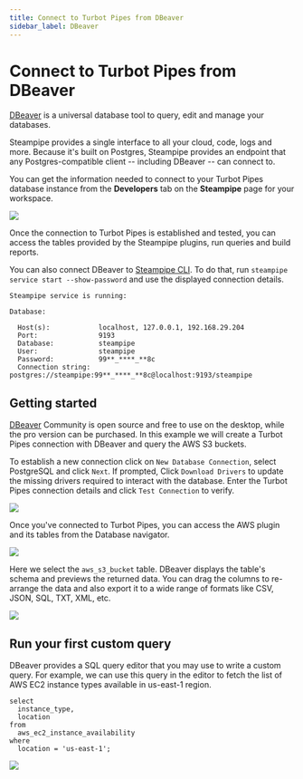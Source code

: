 ```yaml
---
title: Connect to Turbot Pipes from DBeaver
sidebar_label: DBeaver
---
```


# Connect to Turbot Pipes from DBeaver

[DBeaver](https://dbeaver.io/) is a universal database tool to query, edit and
manage your databases.

Steampipe provides a single interface to all your cloud, code, logs and more.
Because it's built on Postgres, Steampipe provides an endpoint that any
Postgres-compatible client -- including DBeaver -- can connect to.

You can get the information needed to connect to your Turbot Pipes database instance from the **Developers** tab on the **Steampipe** page for your workspace.  

![](/images/docs/pipes/steampipe/pipes_steampipe_developer_database.png)

Once the connection to Turbot Pipes is established and tested, you can access
the tables provided by the Steampipe plugins, run queries and build reports.

You can also connect DBeaver to [Steampipe CLI](https://steampipe.io/downloads).
To do that, run `steampipe service start --show-password` and use the displayed
connection details.

```
Steampipe service is running:

Database:

  Host(s):            localhost, 127.0.0.1, 192.168.29.204
  Port:               9193
  Database:           steampipe
  User:               steampipe
  Password:           99**_****_**8c
  Connection string:  postgres://steampipe:99**_****_**8c@localhost:9193/steampipe
```

## Getting started

[DBeaver](https://dbeaver.io/download/) Community is open source and free to use
on the desktop, while the pro version can be purchased. In this example we will
create a Turbot Pipes connection with DBeaver and query the AWS S3 buckets.

To establish a new connection click on `New Database Connection`, select
PostgreSQL and click `Next`. If prompted, Click `Download Drivers` to update the
missing drivers required to interact with the database. Enter the Turbot Pipes
connection details and click `Test Connection` to verify.

<div style={{"marginTop":"1em", "marginBottom":"1em", "width":"90%"}}>
<img src="/images/docs/pipes/dbeaver-connection-success.png" />
</div>

Once you've connected to Turbot Pipes, you can access the AWS plugin and its
tables from the Database navigator.

<div style={{"marginTop":"1em", "marginBottom":"1em", "width":"50%"}}>
<img src="/images/docs/pipes/dbeaver-database-navigator.png" />
</div>

Here we select the `aws_s3_bucket` table. DBeaver displays the table's schema
and previews the returned data. You can drag the columns to re-arrange the data
and also export it to a wide range of formats like CSV, JSON, SQL, TXT, XML,
etc.

<div style={{"marginTop":"1em", "marginBottom":"1em", "width":"90%"}}>
<img src="/images/docs/pipes/dbeaver-bucket-query-result.png" />
</div>

## Run your first custom query

DBeaver provides a SQL query editor that you may use to write a custom query.
For example, we can use this query in the editor to fetch the list of AWS EC2
instance types available in us-east-1 region.

```
select
  instance_type,
  location
from
  aws_ec2_instance_availability
where
  location = 'us-east-1';
```

<div style={{"marginTop":"1em", "marginBottom":"1em", "width":"90%"}}>
<img src="/images/docs/pipes/dbeaver-custom-query-result.png" />
</div>
